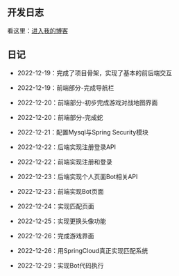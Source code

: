 ## 开发日志

看这里：[进入我的博客](http://adguy.top/categories/%E5%B7%A5%E7%A8%8B/Springboot/kob/)

## 日记

- 2022-12-19：完成了项目骨架，实现了基本的前后端交互

- 2022-12-19：前端部分-完成导航栏

- 2022-12-20：前端部分-初步完成游戏对战地图界面

- 2022-12-20：前端部分-完成蛇

- 2022-12-21：配置Mysql与Spring Security模块

- 2022-12-22：后端实现注册登录API

- 2022-12-22：前端实现注册和登录

- 2022-12-23：后端实现个人页面Bot相关API

- 2022-12-23：前端实现Bot页面

- 2022-12-24：实现匹配页面

- 2022-12-25：实现更换头像功能

- 2022-12-26：完成游戏界面

- 2022-12-26：用SpringCloud真正实现匹配系统

- 2022-12-29：实现Bot代码执行
